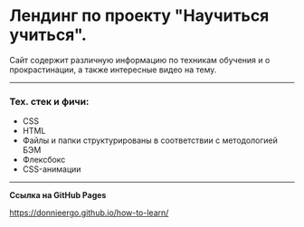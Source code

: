 # Лендинг по проекту "Научиться учиться".
Сайт содержит различную информацию по техникам обучения и о прокрастинации, а также интересные видео на тему.

---

### Тех. стек и фичи:
- CSS
- HTML
- Файлы и папки структурированы в соответствии с методологией БЭМ
- Флексбокс
- CSS-анимации

---

**Ссылка на GitHub Pages**

https://donnieergo.github.io/how-to-learn/
